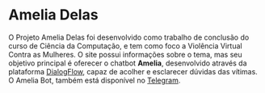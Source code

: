 # Amelia Delas
O Projeto Amelia Delas foi desenvolvido como trabalho de conclusão do curso de Ciência da Computação, e tem como foco a Violência Virtual Contra as Mulheres. O site possui informações sobre o tema, mas seu objetivo principal é oferecer o chatbot <strong>Amelia</strong>, desenvolvido através da plataforma <a href="https://cloud.google.com/dialogflow/docs/" target="_blank">DialogFlow</a>, capaz de acolher e esclarecer dúvidas das vítimas.
O Amelia Bot, também está disponível no <a href="https://t.me/ameliadelasbot" target="_blank">Telegram</a>.
